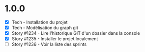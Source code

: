 # 1.0.0

  - [x] Tech - Installation du projet
  - [x] Tech - Modélisation du graph git
  - [x] Story #1234 - Lire l'historique GIT d'un dossier dans la console
  - [x] Story #1235 - Installer le projet localement
  - [ ] Story #1236 - Voir la liste des sprints